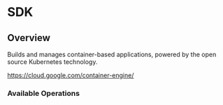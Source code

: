 # SDK

## Overview

Builds and manages container-based applications, powered by the open source Kubernetes technology.

<https://cloud.google.com/container-engine/>
### Available Operations


